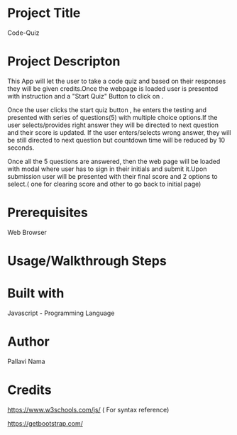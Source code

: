 # Project Title
Code-Quiz

# Project Descripton
This App will let the user to take a code quiz and based on their responses they will be given credits.Once the webpage is loaded user is presented with instruction and a "Start Quiz" Button to click on .

Once the user clicks the start quiz button , he enters the testing and presented with series of questions(5) with multiple choice options.If the user selects/provides right answer they will be directed to next question and their score is updated. If the user enters/selects wrong answer, they will be still directed to next question but countdown time will be reduced by 10 seconds.

Once all the 5 questions are answered, then the web page will be loaded with modal where user has to sign in their initials and submit it.Upon submission user will be presented with their final score and 2 options to select.( one for clearing score and other to go back to initial page)

# Prerequisites
Web Browser

# Usage/Walkthrough Steps

# Built with
Javascript - Programming Language

# Author    
Pallavi Nama

# Credits
https://www.w3schools.com/js/ ( For syntax reference)

https://getbootstrap.com/
